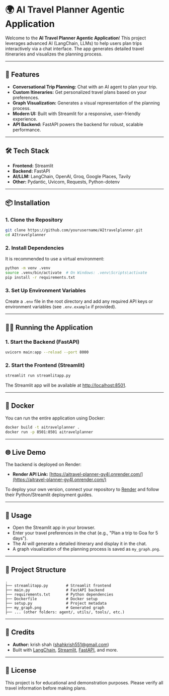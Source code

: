 # 🌍 AI Travel Planner Agentic Application

Welcome to the **AI Travel Planner Agentic Application**! This project leverages advanced AI (LangChain, LLMs) to help users plan trips interactively via a chat interface. The app generates detailed travel itineraries and visualizes the planning process.

---

## 🚀 Features
- **Conversational Trip Planning:** Chat with an AI agent to plan your trip.
- **Custom Itineraries:** Get personalized travel plans based on your preferences.
- **Graph Visualization:** Generates a visual representation of the planning process.
- **Modern UI:** Built with Streamlit for a responsive, user-friendly experience.
- **API Backend:** FastAPI powers the backend for robust, scalable performance.

---

## 🛠️ Tech Stack
- **Frontend:** Streamlit
- **Backend:** FastAPI
- **AI/LLM:** LangChain, OpenAI, Groq, Google Places, Tavily
- **Other:** Pydantic, Uvicorn, Requests, Python-dotenv

---

## 📦 Installation

### 1. Clone the Repository
```bash
git clone https://github.com/yourusername/AItravelplanner.git
cd AItravelplanner
```

### 2. Install Dependencies
It is recommended to use a virtual environment:
```bash
python -m venv .venv
source .venv/bin/activate  # On Windows: .venv\Scripts\activate
pip install -r requirements.txt
```

### 3. Set Up Environment Variables
Create a `.env` file in the root directory and add any required API keys or environment variables (see `.env.example` if provided).

---

## 🏃‍♂️ Running the Application

### 1. Start the Backend (FastAPI)
```bash
uvicorn main:app --reload --port 8000
```

### 2. Start the Frontend (Streamlit)
```bash
streamlit run streamlitapp.py
```

The Streamlit app will be available at [http://localhost:8501](http://localhost:8501).

---

## 🐳 Docker
You can run the entire application using Docker:

```bash
docker build -t aitravelplanner .
docker run -p 8501:8501 aitravelplanner
```

---

## 🌐 Live Demo
The backend is deployed on Render:
- **Render API Link:** [https://aitravel-planner-gy4l.onrender.com/](https://aitravel-planner-gy4l.onrender.com/)

To deploy your own version, connect your repository to [Render](https://render.com/) and follow their Python/Streamlit deployment guides.

---

## 📝 Usage
- Open the Streamlit app in your browser.
- Enter your travel preferences in the chat (e.g., "Plan a trip to Goa for 5 days").
- The AI will generate a detailed itinerary and display it in the chat.
- A graph visualization of the planning process is saved as `my_graph.png`.

---

## 📁 Project Structure
```
.
├── streamlitapp.py        # Streamlit frontend
├── main.py                # FastAPI backend
├── requirements.txt       # Python dependencies
├── Dockerfile             # Docker setup
├── setup.py               # Project metadata
├── my_graph.png           # Generated graph
├── ... (other folders: agent/, utils/, tools/, etc.)
```

---

## 🙏 Credits
- **Author:** krish shah ([shahkrish551@gmail.com](mailto:shahkrish551@gmail.com))
- Built with [LangChain](https://langchain.com/), [Streamlit](https://streamlit.io/), [FastAPI](https://fastapi.tiangolo.com/), and more.

---

## 📄 License
This project is for educational and demonstration purposes. Please verify all travel information before making plans.



